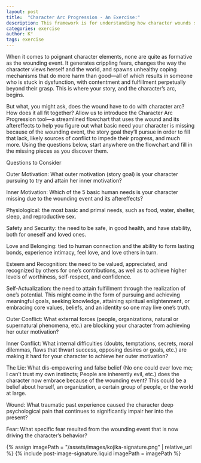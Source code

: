 ```yaml
---
layout: post
title:  "Character Arc Progression - An Exercise:"
description: This framework is for understanding how character wounds shape story arcs. By examining the relationship between traumatic past events and current behaviors, we can trace how wounds generate fears, false beliefs, and dysfunctional coping mechanisms. I provide targeted questions to help writers identify their characters' basic human needs, motivations, and conflicts that stem from these formative wounds. This flowchart approach helps create more psychologically complex character arcs.
categories: exercise
author: K°
tags: exercise
---
```


When it comes to poignant character elements, none are quite as formative as the wounding event. It
generates crippling fears, changes the way the character views herself and the world, and spawns unhealthy
coping mechanisms that do more harm than good—all of which results in someone who is stuck in
dysfunction, with contentment and fulfillment perpetually beyond their grasp. This is where your story, and
the character’s arc, begins.  

But what, you might ask, does the wound have to do with character arc? How does it all fit together?
Allow us to introduce the Character Arc Progression tool—a streamlined flowchart that uses the wound and
its aftereffects to help you figure out what basic need your character is missing because of the wounding
event, the story goal they’ll pursue in order to fill that lack, likely sources of conflict to impede their progress,
and much more. Using the questions below, start anywhere on the flowchart and fill in the missing pieces as
you discover them.

Questions to Consider

Outer Motivation: What outer motivation (story goal) is your character pursuing to try and attain her inner
motivation?  

Inner Motivation: Which of the 5 basic human needs is your character missing due to the wounding event
and its aftereffects?  

Physiological: the most basic and primal needs, such as food, water, shelter, sleep, and reproductive
sex.  

Safety and Security: the need to be safe, in good health, and have stability, both for oneself and loved
ones.  

Love and Belonging: tied to human connection and the ability to form lasting bonds, experience
intimacy, feel love, and love others in turn.  

Esteem and Recognition: the need to be valued, appreciated, and recognized by others for one’s
contributions, as well as to achieve higher levels of worthiness, self-respect, and confidence.

Self-Actualization: the need to attain fulfillment through the realization of one’s potential. This might
come in the form of pursuing and achieving meaningful goals, seeking knowledge, attaining spiritual
enlightenment, or embracing core values, beliefs, and an identity so one may live one’s truth.

Outer Conflict: What external forces (people, organizations, natural or supernatural phenomena, etc.) are
blocking your character from achieving her outer motivation?

Inner Conflict: What internal difficulties (doubts, temptations, secrets, moral dilemmas, flaws that thwart
success, opposing desires or goals, etc.) are making it hard for your character to achieve her outer motivation?

The Lie: What dis-empowering and false belief (No one could ever love me; I can’t trust my own instincts;
People are inherently evil, etc.) does the character now embrace because of the wounding event? This could
be a belief about herself, an organization, a certain group of people, or the world at large.

Wound: What traumatic past experience caused the character deep psychological pain that continues to
significantly impair her into the present?

Fear: What specific fear resulted from the wounding event that is now driving the character’s behavior?

<!-- signature -->
{% assign imagePath = "/assets/images/kojika-signature.png" | relative_url %}
{% include post-image-signature.liquid imagePath = imagePath %}